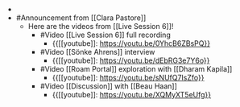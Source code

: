 - 
- #Announcement from [[Clara Pastore]]
    - Here are the videos from [[Live Session 6]]!
        - #Video [[Live Session 6]] full recording
            - {{[[youtube]]: https://youtu.be/0YhcB6ZBsPQ}}
        - #Video [[Sönke Ahrens]] interview
            - {{[[youtube]]: https://youtu.be/dEbRG3e7Y6o}}
        - #Video [[Roam Portal]] exploration with [[Dharam Kapila]]
            - {{[[youtube]]: https://youtu.be/sNUfQ7IsZfo}}
        - #Video [[Discussion]] with [[Beau Haan]]
            - {{[[youtube]]: https://youtu.be/XQMyXT5eUfg}}
